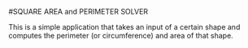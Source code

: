 

#SQUARE AREA and PERIMETER SOLVER




This is a simple application that takes an input of a certain shape and computes the perimeter (or circumference) and area of that shape.
